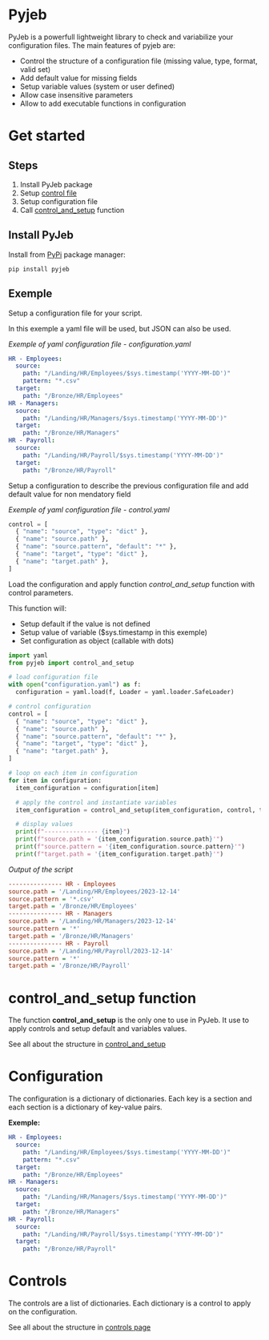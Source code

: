 # Pyjeb

PyJeb is a powerfull lightweight library to check and variabilize your configuration files.
The main features of pyjeb are:

* Control the structure of a configuration file (missing value, type, format, valid set)
* Add default value for missing fields
* Setup variable values (system or user defined)
* Allow case insensitive parameters
* Allow to add executable functions in configuration

# Get started
## Steps
1. Install PyJeb package
2. Setup [control file](https://github.com/CSharplie/pyjeb/wiki/controls-configuration)
3. Setup configuration file
4. Call [control_and_setup](https://github.com/CSharplie/pyjeb/wiki/control_and_setup) function

## Install PyJeb
Install from [PyPi](https://pypi.org/project/pyjeb/) package manager:
``` shell
pip install pyjeb
```

## Exemple
Setup a configuration file for your script. 

In this exemple a yaml file will be used, but JSON can also be used.

_Exemple of yaml configuration file - configuration.yaml_
``` yaml
HR - Employees:
  source:
    path: "/Landing/HR/Employees/$sys.timestamp('YYYY-MM-DD')"
    pattern: "*.csv"
  target:
    path: "/Bronze/HR/Employees"
HR - Managers:
  source:
    path: "/Landing/HR/Managers/$sys.timestamp('YYYY-MM-DD')"
  target:
    path: "/Bronze/HR/Managers"
HR - Payroll:
  source:
    path: "/Landing/HR/Payroll/$sys.timestamp('YYYY-MM-DD')"
  target:
    path: "/Bronze/HR/Payroll"
```

Setup a configuration to describe the previous configuration file and add default value for non mendatory field

_Exemple of yaml configuration file - control.yaml_
``` python
control = [
  { "name": "source", "type": "dict" },
  { "name": "source.path" },
  { "name": "source.pattern", "default": "*" },
  { "name": "target", "type": "dict" },
  { "name": "target.path" },
]
```

Load the configuration and apply function _control_and_setup_ function with control parameters.

This function will:
- Setup default if the value is not defined
- Setup value of variable ($sys.timestamp in this exemple)
- Set configuration as object (callable with dots)

``` python
import yaml
from pyjeb import control_and_setup

# load configuration file
with open("configuration.yaml") as f:
  configuration = yaml.load(f, Loader = yaml.loader.SafeLoader)

# control configuration
control = [
  { "name": "source", "type": "dict" },
  { "name": "source.path" },
  { "name": "source.pattern", "default": "*" },
  { "name": "target", "type": "dict" },
  { "name": "target.path" },
]

# loop on each item in configuration
for item in configuration:
  item_configuration = configuration[item]

  # apply the control and instantiate variables
  item_configuration = control_and_setup(item_configuration, control, to_object = True)

  # display values 
  print(f"--------------- {item}")
  print(f"source.path = '{item_configuration.source.path}'")
  print(f"source.pattern = '{item_configuration.source.pattern}'")
  print(f"target.path = '{item_configuration.target.path}'")
```

_Output of the script_
``` ini
--------------- HR - Employees
source.path = '/Landing/HR/Employees/2023-12-14'
source.pattern = '*.csv'
target.path = '/Bronze/HR/Employees'
--------------- HR - Managers
source.path = '/Landing/HR/Managers/2023-12-14'
source.pattern = '*'
target.path = '/Bronze/HR/Managers'
--------------- HR - Payroll
source.path = '/Landing/HR/Payroll/2023-12-14'
source.pattern = '*'
target.path = '/Bronze/HR/Payroll'
```

# control_and_setup function

The function __control_and_setup__ is the only one to use in PyJeb. It use to apply controls and setup default and variables values.

See all about the structure in [control_and_setup](https://github.com/CSharplie/pyjeb/wiki/control_and_setup)

# Configuration
The configuration is a dictionary of dictionaries. Each key is a section and each section is a dictionary of key-value pairs.

__Exemple:__
``` yaml
HR - Employees:
  source:
    path: "/Landing/HR/Employees/$sys.timestamp('YYYY-MM-DD')"
    pattern: "*.csv"
  target:
    path: "/Bronze/HR/Employees"
HR - Managers:
  source:
    path: "/Landing/HR/Managers/$sys.timestamp('YYYY-MM-DD')"
  target:
    path: "/Bronze/HR/Managers"
HR - Payroll:
  source:
    path: "/Landing/HR/Payroll/$sys.timestamp('YYYY-MM-DD')"
  target:
    path: "/Bronze/HR/Payroll"
```

# Controls
The controls are a list of dictionaries. Each dictionary is a control to apply on the configuration.
  
See all about the structure in [controls page](https://github.com/CSharplie/pyjeb/wiki/controls-configuration)